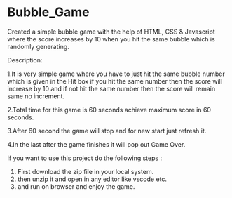 # Bubble_Game
Created a simple bubble game with the help of HTML, CSS & Javascript where the score increases by 10 when you hit the same bubble which is randomly generating.

Description:

  1.It is very simple game where you have to just hit the same bubble number which is given in the Hit box if you hit the same number then the score will increase by 10 and if not hit the same number then the score   will remain same no increment.
  
  2.Total time for this game is 60 seconds achieve maximum score in 60 seconds.
  
  3.After 60 second the game will stop and for new start just refresh it.
  
  4.In the last after the game finishes it will pop out Game Over.

If you want to use this project do the following steps :
1.  First download the zip file in your local system.
2.  then unzip it and open in any editor like vscode etc.
3.  and run on browser and enjoy the game.
